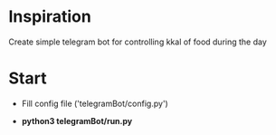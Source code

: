 # Inspiration

Create simple telegram bot for controlling kkal of food during the day

# Start

* Fill config file ('telegramBot/config.py')

* **python3 telegramBot/run.py**
